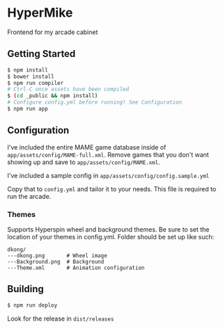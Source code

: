 HyperMike
==============

Frontend for my arcade cabinet

Getting Started
---------------

```bash
$ npm install
$ bower install
$ npm run compiler
# Ctrl-C once assets have been compiled
$ (cd _public && npm install)
# Configure config.yml before running! See Configuration
$ npm run app
```

Configuration
-------------

I've included the entire MAME game database inside of `app/assets/config/MAME-full.xml`.
Remove games that you don't want showing up and save to `app/assets/config/MAME.xml`.

I've included a sample config in `app/assets/config/config.sample.yml`

Copy that to `config.yml` and tailor it to your needs. This file is required to run the arcade.

### Themes

Supports Hyperspin wheel and background themes. Be sure to set the location of your themes in config.yml. Folder should be set up like such:

```
dkong/
---dkong.png       # Wheel image
---Background.png  # Background
---Theme.xml       # Animation configuration
```

Building
---------

```bash
$ npm run deploy
```
Look for the release in `dist/releases`
